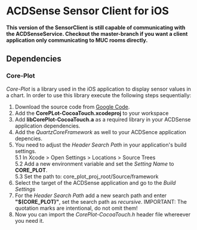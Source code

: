 ACDSense Sensor Client for iOS
========

**This version of the SensorClient is still capable of communicating with the ACDSenseService.
Checkout the master-branch if you want a client application only communicating to MUC rooms directly.**

## Dependencies ##
### Core-Plot ###
*Core-Plot* is a library used in the iOS application to display sensor values in a chart.
In order to use this library execute the following steps sequentially:  
1. Download the source code from [Google Code](https://code.google.com/p/core-plot/).  
2. Add the **CorePLot-CocoaTouch.xcodeproj** to your workspace  
3. Add **libCorePlot-CocoaTouch.a** as a required library in your ACDSense application dependencies.  
4. Add the *QuartzCoreFramework* as well to your ACDSence application depencies.  
5. You need to adjust the *Header Search Path* in your application's build settings.  
5.1 In Xcode > Open Settings > Locations > Source Trees  
5.2 Add a new environment variable and set the *Setting Name* to **CORE_PLOT**.  
5.3 Set the path to: core_plot_proj_root/Source/framework  
6. Select the target of the ACDSense application and go to the *Build Settings*  
7. For the *Header Search Path* add a new search path and enter **"$(CORE_PLOT)"**, set the search path as *recursive*. IMPORTANT: The quotation marks are intentional, do not omit them!  
8. Now you can import the *CorePlot-CocoaTouch.h* header file whereever you need it.
